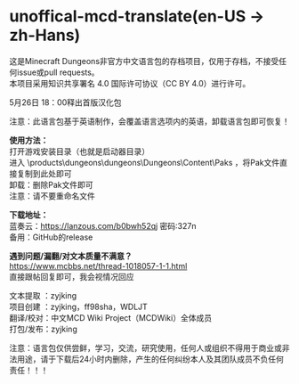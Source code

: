 # unoffical-mcd-translate(en-US → zh-Hans)
这是Minecraft Dungeons非官方中文语言包的存档项目，仅用于存档，不接受任何issue或pull requests。  
本项目采用知识共享署名 4.0 国际许可协议（CC BY 4.0）进行许可。  

5月26日 18：00释出首版汉化包

注意：此语言包基于英语制作，会覆盖语言选项内的英语，卸载语言包即可恢复！  

**使用方法：**  
打开游戏安装目录（也就是启动器目录）  
进入 \products\dungeons\dungeons\Dungeons\Content\Paks ，将Pak文件直接复制到此处即可  
卸载：删除Pak文件即可  
注意：请不要重命名文件  

**下载地址：**  
蓝奏云：https://lanzous.com/b0bwh52qj   密码:327n  
备用：GitHub的release

**遇到问题/漏翻/对文本质量不满意？**  
https://www.mcbbs.net/thread-1018057-1-1.html  
直接跟帖回复即可，我会视情况回应

文本提取 ：zyjking  
项目创建 ：zyjking，ff98sha，WDLJT  
翻译/校对：中文MCD Wiki Project（MCDWiki）全体成员  
打包/发布：zyjking  

注意：语言包仅供尝鲜，学习，交流，研究使用，任何人或组织不得用于商业或非法用途，请于下载后24小时内删除，产生的任何纠纷本人及其团队成员不负任何责任！！！  

